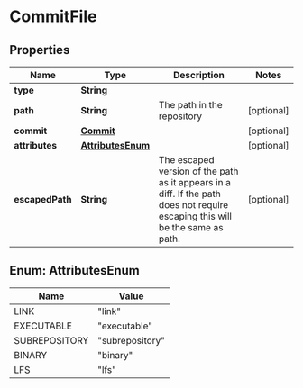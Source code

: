 # CommitFile

## Properties
Name | Type | Description | Notes
------------ | ------------- | ------------- | -------------
**type** | **String** |  | 
**path** | **String** | The path in the repository |  [optional]
**commit** | [**Commit**](Commit.md) |  |  [optional]
**attributes** | [**AttributesEnum**](#AttributesEnum) |  |  [optional]
**escapedPath** | **String** | The escaped version of the path as it appears in a diff. If the path does not require escaping this will be the same as path. |  [optional]

<a name="AttributesEnum"></a>
## Enum: AttributesEnum
Name | Value
---- | -----
LINK | &quot;link&quot;
EXECUTABLE | &quot;executable&quot;
SUBREPOSITORY | &quot;subrepository&quot;
BINARY | &quot;binary&quot;
LFS | &quot;lfs&quot;
